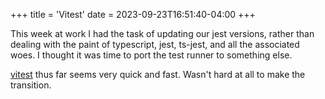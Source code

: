 +++
title = 'Vitest'
date = 2023-09-23T16:51:40-04:00
+++

This week at work I had the task of updating our jest versions, rather than
dealing with the paint of typescript, jest, ts-jest, and all the associated
woes. I thought it was time to port the test runner to something else.

[vitest](https://vitest.dev/) thus far seems very quick and fast. Wasn't hard at
all to make the transition.
